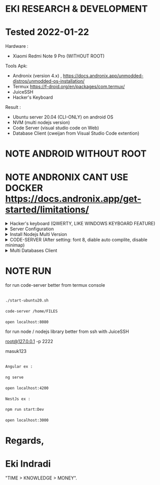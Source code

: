 # EKI RESEARCH & DEVELOPMENT

# Tested 2022-01-22

Hardware :
- Xiaomi Redmi Note 9 Pro  (WITHOUT ROOT)

Tools Apk: 
- Andronix (version 4.x) , https://docs.andronix.app/unmodded-distros/unmodded-os-installation/
- Termux https://f-droid.org/en/packages/com.termux/ 
- JuiceSSH
- Hacker's Keyboard 

Result :
- Ubuntu server 20.04 (CLI-ONLY) on android OS
- NVM (multi nodejs version)
- Code Server (visual studio code on Web)
- Database Client (cweijan from Visual Studio Code extention)


# NOTE ANDROID WITHOUT ROOT
# NOTE ANDRONIX CANT USE DOCKER https://docs.andronix.app/get-started/limitations/


<details>
  <summary>Hacker's keyboard (QWERTY, LIKE WINDOWS KEYBOARD FEATURE)</summary>

![FINAL_0](images/run_final_2.1_hacker_keyboard_26_percent.jpg)

[==> CONFIG](EKI_BEST_CONFIG_HACKER_KEYBOARD.md)

</details>


<details>
  <summary>Server Configuration</summary>

[==> CONFIG](EKI_BEST_CONFIG_INSTALL_UBUNTU_SERVER_20.04LTS.md)

</details>


<details>
  <summary>Install Nodejs Multi Version</summary>

[==> CONFIG](EKI_BEST_CONFIG_INSTALL_NODEJS_MULTI_VERSION.md)

NesJS latest no issue tested (After install multi nodejs / NVM)

![FINAL_2](images/run_final_4.jpg)

</details>



<details>
  <summary>CODE-SERVER (After setting: font 8, diable auto complite, disable minimap)</summary>

  [==> CONFIG](EKI_BEST_CONFIG_CODE_SERVER.md)

![FINAL_1](images/run_final_3.jpg)

</details>


<details>
  <summary>Multi Databases Client</summary>

![FINAL_1](images/setup_database_client_3.jpg)

[==> CONFIG](EKI_BEST_CONFIG_DATABASE_CLIENT.md)

</details>



# NOTE RUN

for run code-server better from termux console

```bash

./start-ubuntu20.sh

code-server /home/FILES

open localhost:8080

```

for run node / nodejs library better from ssh with JuiceSSH

root@127.0.0.1 -p 2222

masuk123

```bash

Angular ex : 

ng serve

open localhost:4200

NestJs ex : 

npm run start:Dev

open localhost:3000
```






# Regards,

# Eki Indradi
"TIME > KNOWLEDGE > MONEY".





